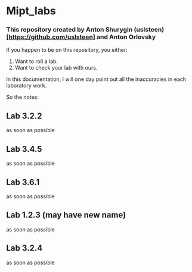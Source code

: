 # Mipt_labs
### This repository created by Anton Shurygin (uslsteen)[https://github.com/uslsteen] and Anton Orlovsky

If you happen to be on this repository, you either:
1) Want to roll a lab.
2) Want to check your lab with ours.

In this documentation, I will one day point out all the inaccuracies in each laboratory work.

So the notes:

## Lab 3.2.2

as soon as possible

## Lab 3.4.5

as soon as possible

## Lab 3.6.1

as soon as possible

## Lab 1.2.3 (may have new name)

as soon as possible

## Lab 3.2.4

as soon as possible

